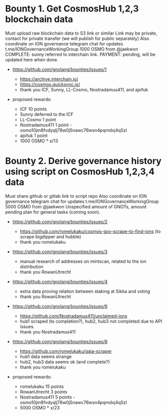 # Bounty 1. Get CosmosHub 1,2,3 blockchain data

Must upload raw blockchain data to S3 link or similar
Link may be private, contact for private transfer (we will publish for public separately)
Also coordinate on ION governance telegram chat for updates t.me/IONGovernanceWorkingGroup
1000 OSMO from @jaekwon
COMPLETE: sunny referred to interchain link.
PAYMENT: pending, will be updated here when done.

 * https://github.com/gnolang/bounties/issues/1
   - https://archive.interchain.io/
   - https://cosmos.quicksync.io/
   - thank you ICF, Sunny, LL-Cosmo, Nostradamus411, and ajofuk

 * proposed rewards:
   - ICF 10 points
   - Sunny deferred to the ICF
   - LL-Cosmo 1 point
   - Nostradamus411 1 point - osmo10jm8fvdyqlj78w0j5nawc76wsn4pqmdxj4q5zl
   - ajofuk 1 point
   - 1000 OSMO * x/13

# Bounty 2. Derive governance history using script on CosmosHub 1,2,3,4 data

Must share github or gitlab link to script repo
Also coordinate on ION governance telegram chat for updates t.me/IONGovernanceWorkingGroup
5000 OSMO from @jaekwon
Unspecified amount of GNOTs, amount pending plan for general tasks (coming soon).

 * https://github.com/gnolang/bounties/issues/2
   - https://github.com/romelukaku/cosmos-gov-scrape-to-find-ions (to scrape bigdipper and hubble)
   - thank you romelukaku

 * https://github.com/gnolang/bounties/issues/3
   - manual research of addresses on mintscan, related to the ion distribution
   - thank you RowanUtrecht

 * https://github.com/gnolang/bounties/issues/4
   - extra data proving relation between staking at Sikka and voting
   - thank you RowanUtrecht

 * https://github.com/gnolang/bounties/issues/6 
   - https://github.com/Nostradamus411/unclaimed-ions
   - hub1 scraped (to completion?), hub2, hub3 not completed due to API issues.
   - thank you Nostradamus411

 * https://github.com/gnolang/bounties/issues/8
   - https://github.com/romelukaku/gaia-scraper
   - hub1 data seems strange
   - hub2, hub3 data seems ok (and complete?)
   - thank you romelukaku

 * proposed rewards:
   - romelukaku 15 points
   - RowanUtrecht 3 points
   - Nostradamus411 5 points - osmo10jm8fvdyqlj78w0j5nawc76wsn4pqmdxj4q5zl
   - 5000 OSMO * x/23
